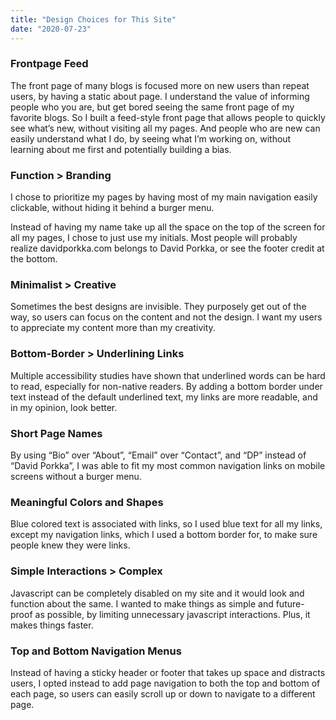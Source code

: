 ```yaml
---
title: "Design Choices for This Site"
date: "2020-07-23"
---
```


### **Frontpage Feed**

The front page of many blogs is focused more on new users than repeat users, by having a static about page. I understand the value of informing people who you are, but get bored seeing the same front page of my favorite blogs. So I built a feed-style front page that allows people to quickly see what’s new, without visiting all my pages. And people who are new can easily understand what I do, by seeing what I’m working on, without learning about me first and potentially building a bias.

### **Function > Branding**  

I chose to prioritize my pages by having most of my main navigation easily clickable, without hiding it behind a burger menu.

Instead of having my name take up all the space on the top of the screen for all my pages, I chose to just use my initials. Most people will probably realize davidporkka.com belongs to David Porkka, or see the footer credit at the bottom.

### **Minimalist > Creative**

Sometimes the best designs are invisible. They purposely get out of the way, so users can focus on the content and not the design. I want my users to appreciate my content more than my creativity.

### **Bottom-Border > Underlining Links**

Multiple accessibility studies have shown that underlined words can be hard to read, especially for non-native readers. By adding a bottom border under text instead of the default underlined text, my links are more readable, and in my opinion, look better.

### **Short Page Names**

By using “Bio” over “About”, “Email” over “Contact”, and “DP” instead of “David Porkka”, I was able to fit my most common navigation links on mobile screens without a burger menu.

### **Meaningful Colors and Shapes**

Blue colored text is associated with links, so I used blue text for all my links, except my navigation links, which I used a bottom border for, to make sure people knew they were links.

### **Simple Interactions > Complex**

Javascript can be completely disabled on my site and it would look and function about the same. I wanted to make things as simple and future-proof as possible, by limiting unnecessary javascript interactions. Plus, it makes things faster.

### **Top and Bottom Navigation Menus**

Instead of having a sticky header or footer that takes up space and distracts users, I opted instead to add page navigation to both the top and bottom of each page, so users can easily scroll up or down to navigate to a different page.